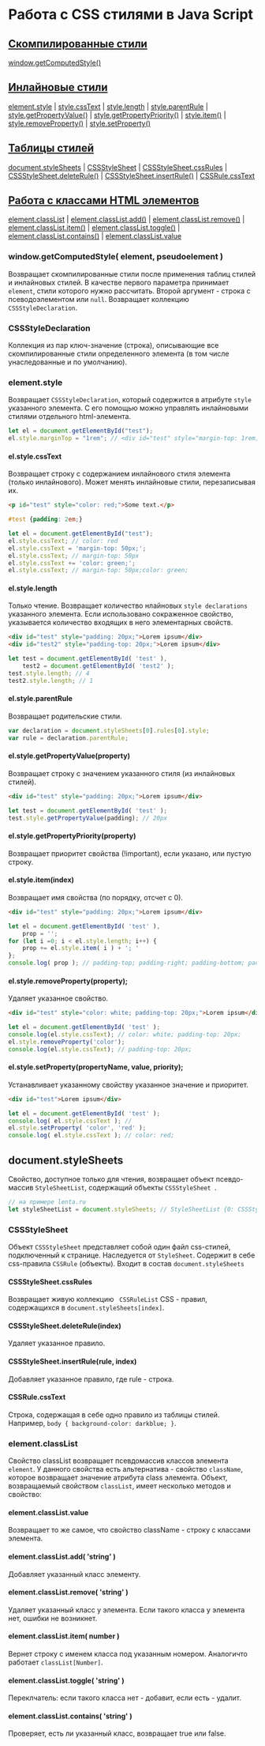 # Работа с CSS стилями в Java Script

## [Скомпилированные стили](https://github.com/2gnc/WebRes/blob/master/JS-CSS.md#windowgetcomputedstyle-element-pseudoelement-)

[window.getComputedStyle()](https://github.com/2gnc/WebRes/blob/master/JS-CSS.md#windowgetcomputedstyle-element-pseudoelement-)

## [Инлайновые стили](https://github.com/2gnc/WebRes/blob/master/JS-CSS.md#elementstyle)

[element.style](https://github.com/2gnc/WebRes/blob/master/JS-CSS.md#elementstyle) | [style.cssText](https://github.com/2gnc/WebRes/blob/master/JS-CSS.md#elstylecsstext) | [style.length](https://github.com/2gnc/WebRes/blob/master/JS-CSS.md#elstylelength) | [style.parentRule](https://github.com/2gnc/WebRes/blob/master/JS-CSS.md#elstyleparentrule) | [style.getPropertyValue()](https://github.com/2gnc/WebRes/blob/master/JS-CSS.md#elstylegetpropertyvalueproperty) | [style.getPropertyPriority()](https://github.com/2gnc/WebRes/blob/master/JS-CSS.md#elstylegetpropertypriorityproperty) | [style.item()](https://github.com/2gnc/WebRes/blob/master/JS-CSS.md#elstyleitemindex) | [style.removeProperty()](https://github.com/2gnc/WebRes/blob/master/JS-CSS.md#elstyleremovepropertyproperty) | [style.setProperty()](https://github.com/2gnc/WebRes/blob/master/JS-CSS.md#elstylesetpropertypropertyname-value-priority)

## [Таблицы стилей](https://github.com/2gnc/WebRes/blob/master/JS-CSS.md#cssstylesheet)

[document.styleSheets](https://github.com/2gnc/WebRes/blob/master/JS-CSS.md#documentstylesheets) | [CSSStyleSheet](https://github.com/2gnc/WebRes/blob/master/JS-CSS.md#cssstylesheet) | [CSSStyleSheet.cssRules](https://github.com/2gnc/WebRes/blob/master/JS-CSS.md#cssstylesheetcssrules) | [CSSStyleSheet.deleteRule()](https://github.com/2gnc/WebRes/blob/master/JS-CSS.md#cssstylesheetdeleteruleindex) | [CSSStyleSheet.insertRule()](https://github.com/2gnc/WebRes/blob/master/JS-CSS.md#cssstylesheetinsertrulerule-index) | [CSSRule.cssText](https://github.com/2gnc/WebRes/blob/master/JS-CSS.md#cssrulecsstext)

## [Работа с классами HTML элементов](https://github.com/2gnc/WebRes/blob/master/JS-CSS.md#elementclasslist)
[element.classList](https://github.com/2gnc/WebRes/blob/master/JS-CSS.md#elementclasslist) | [element.classList.add()](https://github.com/2gnc/WebRes/blob/master/JS-CSS.md#elementclasslistadd-string-) | [element.classList.remove()](https://github.com/2gnc/WebRes/blob/master/JS-CSS.md#elementclasslistremove-string-) | [element.classList.item()](https://github.com/2gnc/WebRes/blob/master/JS-CSS.md#elementclasslistitem-number-) | [element.classList.toggle()](https://github.com/2gnc/WebRes/blob/master/JS-CSS.md#elementclasslisttoggle-string-) | [element.classList.contains()](https://github.com/2gnc/WebRes/blob/master/JS-CSS.md#elementclasslistcontains-string-) | [element.classList.value ](https://github.com/2gnc/WebRes/blob/master/JS-CSS.md#elementclasslistvalue)

### window.getComputedStyle( element, pseudoelement )
Возвращает скомпилированные стили после применения таблиц стилей и инлайновых стилей. 
В качестве первого параметра принимает ```element```, стили которого нужно рассчитать. Второй аргумент  - строка с 
псеводоэлементом или ```null```.
Возвращает коллекцию ```CSSStyleDeclaration```.

### CSSStyleDeclaration
Коллекция из пар ключ-значение (строка), описывающие все скомпилированные стили определенного элемента (в том числе унаследованные и по умолчанию).

### element.style
Возвращает ```CSSStyleDeclaration```, который содержится в атрибуте ```style``` указанного элемента. С его помощью можно управлять инлайновыми стилями отдельного html-элемента.
```javascript
let el = document.getElementById("test");
el.style.marginTop = "1rem"; // <div id="test" style="margin-top: 1rem;"></div>
```
#### el.style.cssText
Возвращает строку с содержанием инлайнового стиля элемента (только инлайнового). Может менять инлайновые стили, перезаписывая их.
```html
<p id="test" style="color: red;">Some text.</p>
```
```css
#test {padding: 2em;}
```
```javascript
let el = document.getElementById("test");
el.style.cssText; // color: red
el.style.cssText = 'margin-top: 50px;';
el.style.cssText; // margin-top: 50px
el.style.cssText += 'color: green;';
el.style.cssText; // margin-top: 50px;color: green;
```

#### el.style.length
Только чтение. Возвращает количество нлайновых ```style declarations``` указанного элемента. Если использовано сокраженное свойство, указывается количество входящих в него элементарных свойств.
```html
<div id="test" style="padding: 20px;">Lorem ipsum</div>
<div id="test2" style="padding-top: 20px;">Lorem ipsum</div>
```
```javascript
let test = document.getElementById( 'test' ),
    test2 = document.getElementById( 'test2' );
test.style.length; // 4
test2.style.length; // 1
```

#### el.style.parentRule
Возвращает родительские стили.

```javascript
var declaration = document.styleSheets[0].rules[0].style;
var rule = declaration.parentRule;
```

#### el.style.getPropertyValue(property)
Возвращает строку с значением указанного стиля (из инлайновых стилей).
```html
<div id="test" style="padding: 20px;">Lorem ipsum</div>
```
```javascript
let test = document.getElementById( 'test' );
test.style.getPropertyValue(padding); // 20px
```

#### el.style.getPropertyPriority(property)
Возвращает приоритет свойства (!important), если указано, или пустую строку.

#### el.style.item(index)
Возвращает имя свойства (по порядку, отсчет с 0).
```html
<div id="test" style="padding: 20px;">Lorem ipsum</div>
```
```javascript
let el = document.getElementById( 'test' ),
    prop = '';
for (let i =0; i < el.style.length; i++) {
	prop += el.style.item( i ) + '; '
};
console.log( prop ); // padding-top; padding-right; padding-bottom; padding-left;
```

#### el.style.removeProperty(property);
Удаляет указанное свойство.
```html
<div id="test" style="color: white; padding-top: 20px;">Lorem ipsum</div>
```
```javascript
let el = document.getElementById( 'test' );
console.log(el.style.cssText); // color: white; padding-top: 20px;
el.style.removeProperty('color');
console.log(el.style.cssText); // padding-top: 20px;
```

#### el.style.setProperty(propertyName, value, priority);
Устанавливает указанному свойству указанное значение и приоритет.
```html
<div id="test">Lorem ipsum</div>
```
```javascript
let el = document.getElementById( 'test' );
console.log( el.style.cssText ); // 
el.style.setProperty( 'color', 'red' );
console.log( el.style.cssText ); // color: red;
```

## document.styleSheets
Свойство, доступное только для чтения, возвращает объект псевдо-массив ```StyleSheetList```, содержащий объекты ```CSSStyleSheet ```.
```javascript
// на примере lenta.ru
let styleSheetList = document.styleSheets; // StyleSheetList {0: CSSStyleSheet, 1: CSSStyleSheet, 2: CSSStyleSheet, 3: CSSStyleSheet, 4: CSSStyleSheet, 5: CSSStyleSheet, 6: CSSStyleSheet, 7: CSSStyleSheet, length: 8}
```

### CSSStyleSheet

Объект ```CSSStyleSheet``` представляет собой один файл css-стилей, подключенный к странице. Наследуется от ```StyleSheet```. Содержит в себе css-правила ```CSSRule``` (объекты). Входит в состав ```document.styleSheets```

#### CSSStyleSheet.cssRules
Возвращает живую коллекцию ``` CSSRuleList``` CSS - правил, содержащихся в ```document.styleSheets[index]```.

#### CSSStyleSheet.deleteRule(index)
Удаляет указанное правило.

#### CSSStyleSheet.insertRule(rule, index)
Добавляет указанное правило, где rule - строка.

#### CSSRule.cssText
Строка, содержащая в себе одно правило из таблицы стилей. Например, ```body { background-color: darkblue; }```.


### element.classList
Свойство classList возвращает псевдомассив классов элемента ```element```. У данного свойства есть альтернатива - свойство ```className```, которое возвращает значение атрибута class элемента. Объект, возвращаемый свойством ```classList```, имеет несколько методов и свойство:

#### element.classList.value 
Возвращает то же самое, что свойство className - строку с классами элемента.

#### element.classList.add( 'string' )
Добавляет указанный класс элементу.

#### element.classList.remove( 'string' )
Удаляет указанный класс у элемента. Если такого класса у элемента нет, ошибки не возникнет.

#### element.classList.item( number )
Вернет строку с именем класса под указанным номером. Аналогичто работает ```сlassList[Number]```.

#### element.classList.toggle( 'string' )
Переклчатель: если такого класса нет - добавит, если есть - удалит.

#### element.classList.contains( 'string' )
Проверяет, есть ли указанный класс, возвращает true или false.
